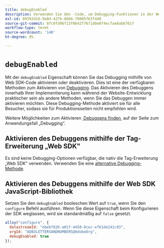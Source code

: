 ```yaml
---
title: debugEnabled
description: Verwenden Sie den -Code, um Debugging-Funktionen in der Web-SDK zu aktivieren.
exl-id: 89392d16-9a0d-427b-86b6-70005f63f440
source-git-commit: 8fc0fd96f13f0642f7671d0e0f4ecfae8ab6761f
workflow-type: tm+mt
source-wordcount: '140'
ht-degree: 0%

---
```


# `debugEnabled`

Mit der `debugEnabled` Eigenschaft können Sie das Debugging mithilfe von Web SDK-Code aktivieren oder deaktivieren. Dies ist eine der verfügbaren Methoden zum Aktivieren von [Debugging](../../use-cases/debugging.md). Das Aktivieren des Debuggens innerhalb Ihrer Implementierung kann während der Website-Entwicklung praktischer sein als andere Methoden, wenn Sie das Debuggen immer aktivieren möchten. Diese Debugging-Methode aktiviert sie für alle Besucher, sodass sie für Produktionsseiten nicht empfohlen wird.

Weitere Möglichkeiten zum Aktivieren [&#x200B; Debuggens finden &#x200B;](../../use-cases/debugging.md) auf der Seite zum Anwendungsfall „Debugging“.

## Aktivieren des Debuggens mithilfe der Tag-Erweiterung „Web SDK&quot;

Es sind keine Debugging-Optionen verfügbar, die nativ die Tag-Erweiterung „Web SDK&quot; verwenden. Verwenden Sie eine [alternative Debugging-Methode](../../use-cases/debugging.md).

## Aktivieren des Debuggens mithilfe der Web SDK JavaScript-Bibliothek

Setzen Sie den `debugEnabled` booleschen Wert auf `true`, wenn Sie den `configure` Befehl ausführen. Wenn Sie diese Eigenschaft beim Konfigurieren der SDK weglassen, wird sie standardmäßig auf `false` gesetzt.

```js
alloy("configure", {
  datastreamId: "ebebf826-a01f-4458-8cec-ef61de241c93",
  orgId: "ADB3LETTERSANDNUMBERS@AdobeOrg",
  debugEnabled: true
});
```
